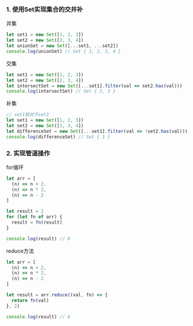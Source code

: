 ### 1. 使用Set实现集合的交并补

并集

```javascript
let set1 = new Set([1, 2, 3])
let set2 = new Set([2, 3, 4])
let unionSet = new Set([...set1, ...set2])
console.log(unionSet) // Set { 1, 2, 3, 4 }
```

交集

```javascript
let set1 = new Set([1, 2, 3])
let set2 = new Set([2, 3, 4])
let intersectSet = new Set([...set1].filter(val => set2.has(val)))
console.log(intersectSet) // Set { 2, 3 }
```

补集

```javascript
// set1相对于set2
let set1 = new Set([1, 2, 3])
let set2 = new Set([2, 3, 4])
let differenceSet = new Set([...set1].filter(val => !set2.has(val)))
console.log(differenceSet) // Set { 1 }
```

### 2. 实现管道操作

for循环

```javascript
let arr = [
  (n) => n + 2,
  (n) => n * 2,
  (n) => n - 2
]

let result = 2
for (let fn of arr) {
  result = fn(result)
}

console.log(result) // 6
```

reduce方法

```javascript
let arr = [
  (n) => n + 2,
  (n) => n * 2,
  (n) => n - 2
]

let result = arr.reduce((val, fn) => {
  return fn(val)
}, 2)

console.log(result) // 6
```
